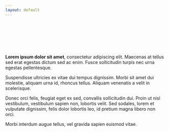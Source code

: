 ```yaml
---
layout: default
---
```

<br><br><br><br><br><br>
**Lorem ipsum dolor sit amet**, consectetur adipiscing elit.
Maecenas at tellus sed erat egestas dictum sed ac enim.
Fusce sollicitudin turpis nec urna egestas pellentesque.

Suspendisse ultricies ex vitae dui tempus dignissim.
Morbi sit amet dui molestie, aliquam urna id, rhoncus tellus.
Aliquam venenatis a velit in scelerisque.

Donec orci felis, feugiat eget ex sed, convallis sollicitudin dui.
Proin ut nisl vestibulum, vestibulum sapien non, lobortis velit.
Sed sodales, lorem et vulputate dignissim, felis dolor lobortis leo, id pretium magna libero non orci.

Morbi interdum augue tellus, vel gravida sapien euismod vitae.
